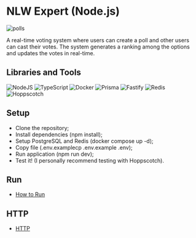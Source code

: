<h1>NLW Expert (Node.js)</h1>

![polls](https://github.com/gustavohkuhn/nlw-expert-nodejs-polls/assets/115676346/f732ffc6-dd2a-4f83-8d51-dae610d2de70)


A real-time voting system where users can create a poll and other users can cast their votes. 
The system generates a ranking among the options and updates the votes in real-time.

## Libraries and Tools
![NodeJS](https://img.shields.io/badge/Node%20js-339933?style=for-the-badge&logo=nodedotjs&logoColor=white)
![TypeScript](https://img.shields.io/badge/typescript-%23007ACC.svg?style=for-the-badge&logo=typescript&logoColor=white)
![Docker](https://img.shields.io/badge/docker-%230db7ed.svg?style=for-the-badge&logo=docker&logoColor=white)
![Prisma](https://img.shields.io/badge/Prisma-3982CE?style=for-the-badge&logo=Prisma&logoColor=white)
![Fastify](https://img.shields.io/badge/fastify-%23000000.svg?style=for-the-badge&logo=fastify&logoColor=white)
![Redis](https://img.shields.io/badge/redis-%23DD0031.svg?style=for-the-badge&logo=redis&logoColor=white)
![Hoppscotch](https://img.shields.io/badge/Hoppscotch-31C48D?style=for-the-badge&logo=hoppscotch&logoColor=white)

## Setup
- Clone the repository;
- Install dependencies (npm install);
- Setup PostgreSQL and Redis (docker compose up -d);
- Copy file (.env.examplecp .env.example .env);
- Run application (npm run dev);
- Test it! (I personally recommend testing with Hoppscotch).

## Run
- [How to Run](https://github.com/bamarcheti/nlw-expert-polls/blob/dev/README-install.md)

## HTTP
- [HTTP](https://github.com/bamarcheti/nlw-expert-polls/blob/dev/http.md)
